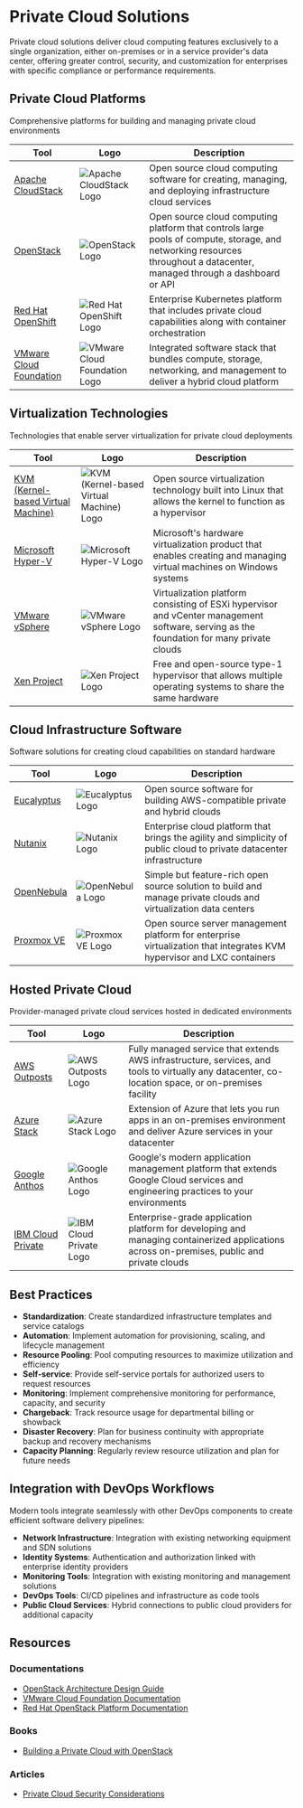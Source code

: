 # Private Cloud Solutions

Private cloud solutions deliver cloud computing features exclusively to a single organization, either on-premises or in a service provider's data center, offering greater control, security, and customization for enterprises with specific compliance or performance requirements.

## Private Cloud Platforms

Comprehensive platforms for building and managing private cloud environments

| Tool | Logo | Description |
|------|------|-------------|
| [Apache CloudStack](https://cloudstack.apache.org/) | ![Apache CloudStack Logo](/logos/cloud/private-cloud/cloudstack.png) | Open source cloud computing software for creating, managing, and deploying infrastructure cloud services |
| [OpenStack](https://www.openstack.org/) | ![OpenStack Logo](/logos/cloud/private-cloud/openstack.png) | Open source cloud computing platform that controls large pools of compute, storage, and networking resources throughout a datacenter, managed through a dashboard or API |
| [Red Hat OpenShift](https://www.redhat.com/en/technologies/cloud-computing/openshift) | ![Red Hat OpenShift Logo](/logos/cloud/private-cloud/openshift.png) | Enterprise Kubernetes platform that includes private cloud capabilities along with container orchestration |
| [VMware Cloud Foundation](https://www.vmware.com/products/cloud-foundation.html) | ![VMware Cloud Foundation Logo](/logos/cloud/private-cloud/vmware-cloud-foundation.png) | Integrated software stack that bundles compute, storage, networking, and management to deliver a hybrid cloud platform |

## Virtualization Technologies

Technologies that enable server virtualization for private cloud deployments

| Tool | Logo | Description |
|------|------|-------------|
| [KVM (Kernel-based Virtual Machine)](https://www.linux-kvm.org/) | ![KVM (Kernel-based Virtual Machine) Logo](/logos/cloud/private-cloud/kvm.png) | Open source virtualization technology built into Linux that allows the kernel to function as a hypervisor |
| [Microsoft Hyper-V](https://www.microsoft.com/en-us/cloud-platform/server-virtualization) | ![Microsoft Hyper-V Logo](/logos/cloud/private-cloud/hyper-v.png) | Microsoft's hardware virtualization product that enables creating and managing virtual machines on Windows systems |
| [VMware vSphere](https://www.vmware.com/products/vsphere.html) | ![VMware vSphere Logo](/logos/cloud/private-cloud/vmware-vsphere.png) | Virtualization platform consisting of ESXi hypervisor and vCenter management software, serving as the foundation for many private clouds |
| [Xen Project](https://xenproject.org/) | ![Xen Project Logo](/logos/cloud/private-cloud/xen.png) | Free and open-source type-1 hypervisor that allows multiple operating systems to share the same hardware |

## Cloud Infrastructure Software

Software solutions for creating cloud capabilities on standard hardware

| Tool | Logo | Description |
|------|------|-------------|
| [Eucalyptus](https://www.eucalyptus.cloud/) | ![Eucalyptus Logo](/logos/cloud/private-cloud/eucalyptus.png) | Open source software for building AWS-compatible private and hybrid clouds |
| [Nutanix](https://www.nutanix.com/) | ![Nutanix Logo](/logos/cloud/private-cloud/nutanix.png) | Enterprise cloud platform that brings the agility and simplicity of public cloud to private datacenter infrastructure |
| [OpenNebula](https://opennebula.io/) | ![OpenNebula Logo](/logos/cloud/private-cloud/opennebula.png) | Simple but feature-rich open source solution to build and manage private clouds and virtualization data centers |
| [Proxmox VE](https://www.proxmox.com/en/proxmox-ve) | ![Proxmox VE Logo](/logos/cloud/private-cloud/proxmox.png) | Open source server management platform for enterprise virtualization that integrates KVM hypervisor and LXC containers |

## Hosted Private Cloud

Provider-managed private cloud services hosted in dedicated environments

| Tool | Logo | Description |
|------|------|-------------|
| [AWS Outposts](https://aws.amazon.com/outposts/) | ![AWS Outposts Logo](/logos/cloud/private-cloud/aws-outposts.png) | Fully managed service that extends AWS infrastructure, services, and tools to virtually any datacenter, co-location space, or on-premises facility |
| [Azure Stack](https://azure.microsoft.com/en-us/overview/azure-stack/) | ![Azure Stack Logo](/logos/cloud/private-cloud/azure-stack.png) | Extension of Azure that lets you run apps in an on-premises environment and deliver Azure services in your datacenter |
| [Google Anthos](https://cloud.google.com/anthos) | ![Google Anthos Logo](/logos/cloud/private-cloud/google-anthos.png) | Google's modern application management platform that extends Google Cloud services and engineering practices to your environments |
| [IBM Cloud Private](https://www.ibm.com/cloud/cloud-private) | ![IBM Cloud Private Logo](/logos/cloud/private-cloud/ibm-cloud-private.png) | Enterprise-grade application platform for developing and managing containerized applications across on-premises, public and private clouds |


## Best Practices

- **Standardization**: Create standardized infrastructure templates and service catalogs
- **Automation**: Implement automation for provisioning, scaling, and lifecycle management
- **Resource Pooling**: Pool computing resources to maximize utilization and efficiency
- **Self-service**: Provide self-service portals for authorized users to request resources
- **Monitoring**: Implement comprehensive monitoring for performance, capacity, and security
- **Chargeback**: Track resource usage for departmental billing or showback
- **Disaster Recovery**: Plan for business continuity with appropriate backup and recovery mechanisms
- **Capacity Planning**: Regularly review resource utilization and plan for future needs

## Integration with DevOps Workflows

Modern tools integrate seamlessly with other DevOps components to create efficient software delivery pipelines:

- **Network Infrastructure**: Integration with existing networking equipment and SDN solutions
- **Identity Systems**: Authentication and authorization linked with enterprise identity providers
- **Monitoring Tools**: Integration with existing monitoring and management solutions
- **DevOps Tools**: CI/CD pipelines and infrastructure as code tools
- **Public Cloud Services**: Hybrid connections to public cloud providers for additional capacity

## Resources

### Documentations

- [OpenStack Architecture Design Guide](https://docs.openstack.org/arch-design/)
- [VMware Cloud Foundation Documentation](https://docs.vmware.com/en/VMware-Cloud-Foundation/)
- [Red Hat OpenStack Platform Documentation](https://access.redhat.com/documentation/en-us/red_hat_openstack_platform/)

### Books

- [Building a Private Cloud with OpenStack](https://www.oreilly.com/library/view/deploying-openstack/9781491971116/)

### Articles

- [Private Cloud Security Considerations](https://csrc.nist.gov/publications/detail/sp/800-144/final)

